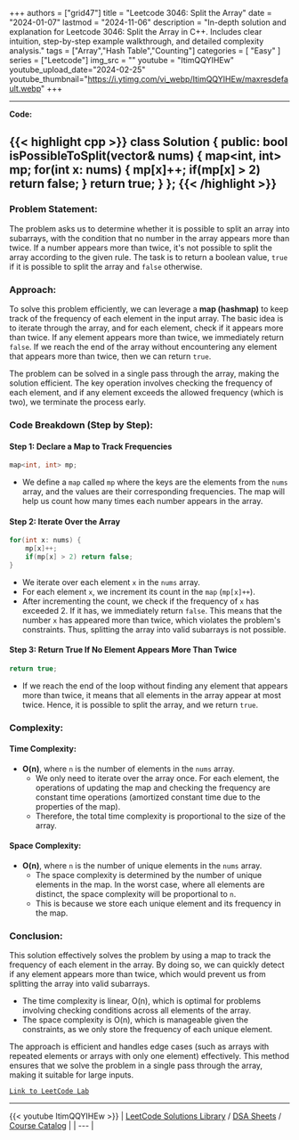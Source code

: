 
+++
authors = ["grid47"]
title = "Leetcode 3046: Split the Array"
date = "2024-01-07"
lastmod = "2024-11-06"
description = "In-depth solution and explanation for Leetcode 3046: Split the Array in C++. Includes clear intuition, step-by-step example walkthrough, and detailed complexity analysis."
tags = ["Array","Hash Table","Counting"]
categories = [
    "Easy"
]
series = ["Leetcode"]
img_src = ""
youtube = "ItimQQYIHEw"
youtube_upload_date="2024-02-25"
youtube_thumbnail="https://i.ytimg.com/vi_webp/ItimQQYIHEw/maxresdefault.webp"
+++



---
**Code:**

{{< highlight cpp >}}
class Solution {
public:
    bool isPossibleToSplit(vector<int>& nums) {
        map<int, int> mp;
        for(int x: nums) {
            mp[x]++;
            if(mp[x] > 2) return false;
        }
        return true;
    }
};
{{< /highlight >}}
---

### Problem Statement:

The problem asks us to determine whether it is possible to split an array into subarrays, with the condition that no number in the array appears more than twice. If a number appears more than twice, it's not possible to split the array according to the given rule. The task is to return a boolean value, `true` if it is possible to split the array and `false` otherwise.

### Approach:

To solve this problem efficiently, we can leverage a **map (hashmap)** to keep track of the frequency of each element in the input array. The basic idea is to iterate through the array, and for each element, check if it appears more than twice. If any element appears more than twice, we immediately return `false`. If we reach the end of the array without encountering any element that appears more than twice, then we can return `true`.

The problem can be solved in a single pass through the array, making the solution efficient. The key operation involves checking the frequency of each element, and if any element exceeds the allowed frequency (which is two), we terminate the process early.

### Code Breakdown (Step by Step):

#### Step 1: Declare a Map to Track Frequencies

```cpp
map<int, int> mp;
```

- We define a `map` called `mp` where the keys are the elements from the `nums` array, and the values are their corresponding frequencies. The map will help us count how many times each number appears in the array.

#### Step 2: Iterate Over the Array

```cpp
for(int x: nums) {
    mp[x]++;
    if(mp[x] > 2) return false;
}
```

- We iterate over each element `x` in the `nums` array.
- For each element `x`, we increment its count in the `map` (`mp[x]++`).
- After incrementing the count, we check if the frequency of `x` has exceeded 2. If it has, we immediately return `false`. This means that the number `x` has appeared more than twice, which violates the problem's constraints. Thus, splitting the array into valid subarrays is not possible.

#### Step 3: Return True If No Element Appears More Than Twice

```cpp
return true;
```

- If we reach the end of the loop without finding any element that appears more than twice, it means that all elements in the array appear at most twice. Hence, it is possible to split the array, and we return `true`.

### Complexity:

#### Time Complexity:

- **O(n)**, where `n` is the number of elements in the `nums` array.
  - We only need to iterate over the array once. For each element, the operations of updating the map and checking the frequency are constant time operations (amortized constant time due to the properties of the map).
  - Therefore, the total time complexity is proportional to the size of the array.

#### Space Complexity:

- **O(n)**, where `n` is the number of unique elements in the `nums` array.
  - The space complexity is determined by the number of unique elements in the map. In the worst case, where all elements are distinct, the space complexity will be proportional to `n`. 
  - This is because we store each unique element and its frequency in the map.

### Conclusion:

This solution effectively solves the problem by using a map to track the frequency of each element in the array. By doing so, we can quickly detect if any element appears more than twice, which would prevent us from splitting the array into valid subarrays. 

- The time complexity is linear, O(n), which is optimal for problems involving checking conditions across all elements of the array.
- The space complexity is O(n), which is manageable given the constraints, as we only store the frequency of each unique element.

The approach is efficient and handles edge cases (such as arrays with repeated elements or arrays with only one element) effectively. This method ensures that we solve the problem in a single pass through the array, making it suitable for large inputs.

[`Link to LeetCode Lab`](https://leetcode.com/problems/split-the-array/description/)

---
{{< youtube ItimQQYIHEw >}}
| [LeetCode Solutions Library](https://grid47.xyz/leetcode/) / [DSA Sheets](https://grid47.xyz/sheets/) / [Course Catalog](https://grid47.xyz/courses/) |
| --- |
